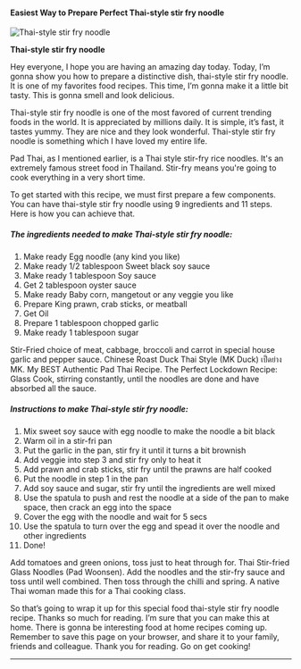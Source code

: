             

#### Easiest Way to Prepare Perfect Thai-style stir fry noodle

![Thai-style stir fry noodle](https://img-global.cpcdn.com/recipes/ff05600fb504345a/751x532cq70/thai-style-stir-fry-noodle-recipe-main-photo.jpg)

**Thai-style stir fry noodle**

Hey everyone, I hope you are having an amazing day today. Today, I’m gonna show you how to prepare a distinctive dish, thai-style stir fry noodle. It is one of my favorites food recipes. This time, I’m gonna make it a little bit tasty. This is gonna smell and look delicious.

Thai-style stir fry noodle is one of the most favored of current trending foods in the world. It is appreciated by millions daily. It is simple, it’s fast, it tastes yummy. They are nice and they look wonderful. Thai-style stir fry noodle is something which I have loved my entire life.

Pad Thai, as I mentioned earlier, is a Thai style stir-fry rice noodles. It's an extremely famous street food in Thailand. Stir-fry means you're going to cook everything in a very short time.

To get started with this recipe, we must first prepare a few components. You can have thai-style stir fry noodle using 9 ingredients and 11 steps. Here is how you can achieve that.

##### The ingredients needed to make Thai-style stir fry noodle:

1.  Make ready Egg noodle (any kind you like)
2.  Make ready 1/2 tablespoon Sweet black soy sauce
3.  Make ready 1 tablespoon Soy sauce
4.  Get 2 tablespoon oyster sauce
5.  Make ready Baby corn, mangetout or any veggie you like
6.  Prepare King prawn, crab sticks, or meatball
7.  Get Oil
8.  Prepare 1 tablespoon chopped garlic
9.  Make ready 1 tablespoon sugar

Stir-Fried choice of meat, cabbage, broccoli and carrot in special house garlic and pepper sauce. Chinese Roast Duck Thai Style (MK Duck) เป็ดย่าง MK. My BEST Authentic Pad Thai Recipe. The Perfect Lockdown Recipe: Glass Cook, stirring constantly, until the noodles are done and have absorbed all the sauce.

##### Instructions to make Thai-style stir fry noodle:

1.  Mix sweet soy sauce with egg noodle to make the noodle a bit black
2.  Warm oil in a stir-fri pan
3.  Put the garlic in the pan, stir fry it until it turns a bit brownish
4.  Add veggie into step 3 and stir fry only to heat it
5.  Add prawn and crab sticks, stir fry until the prawns are half cooked
6.  Put the noodle in step 1 in the pan
7.  Add soy sauce and sugar, stir fry until the ingredients are well mixed
8.  Use the spatula to push and rest the noodle at a side of the pan to make space, then crack an egg into the space
9.  Cover the egg with the noodle and wait for 5 secs
10.  Use the spatula to turn over the egg and spead it over the noodle and other ingredients
11.  Done!

Add tomatoes and green onions, toss just to heat through for. Thai Stir-fried Glass Noodles (Pad Woonsen). Add the noodles and the stir-fry sauce and toss until well combined. Then toss through the chilli and spring. A native Thai woman made this for a Thai cooking class.

So that’s going to wrap it up for this special food thai-style stir fry noodle recipe. Thanks so much for reading. I’m sure that you can make this at home. There is gonna be interesting food at home recipes coming up. Remember to save this page on your browser, and share it to your family, friends and colleague. Thank you for reading. Go on get cooking!

* * *